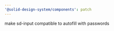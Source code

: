 ```yaml
---
'@solid-design-system/components': patch
---
```


make sd-input compatible to autofill with passwords
